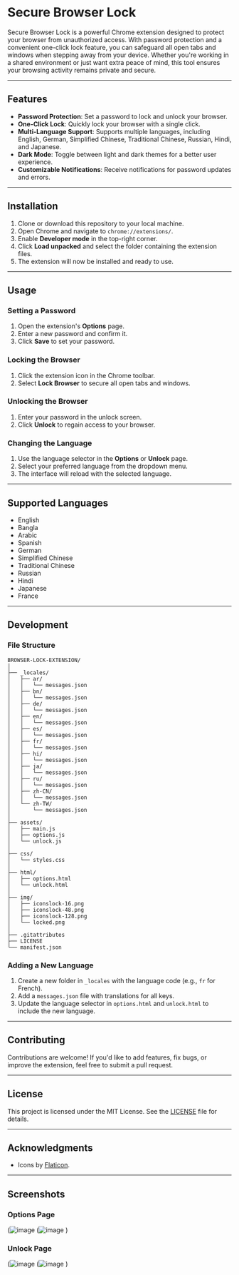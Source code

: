 # Secure Browser Lock

Secure Browser Lock is a powerful Chrome extension designed to protect your browser from unauthorized access. With password protection and a convenient one-click lock feature, you can safeguard all open tabs and windows when stepping away from your device. Whether you're working in a shared environment or just want extra peace of mind, this tool ensures your browsing activity remains private and secure.

---

## Features

- **Password Protection**: Set a password to lock and unlock your browser.
- **One-Click Lock**: Quickly lock your browser with a single click.
- **Multi-Language Support**: Supports multiple languages, including English, German, Simplified Chinese, Traditional Chinese, Russian, Hindi, and Japanese.
- **Dark Mode**: Toggle between light and dark themes for a better user experience.
- **Customizable Notifications**: Receive notifications for password updates and errors.

---

## Installation

1. Clone or download this repository to your local machine.
2. Open Chrome and navigate to `chrome://extensions/`.
3. Enable **Developer mode** in the top-right corner.
4. Click **Load unpacked** and select the folder containing the extension files.
5. The extension will now be installed and ready to use.

---

## Usage

### Setting a Password
1. Open the extension's **Options** page.
2. Enter a new password and confirm it.
3. Click **Save** to set your password.

### Locking the Browser
1. Click the extension icon in the Chrome toolbar.
2. Select **Lock Browser** to secure all open tabs and windows.

### Unlocking the Browser
1. Enter your password in the unlock screen.
2. Click **Unlock** to regain access to your browser.

### Changing the Language
1. Use the language selector in the **Options** or **Unlock** page.
2. Select your preferred language from the dropdown menu.
3. The interface will reload with the selected language.

---

## Supported Languages

- English
- Bangla
- Arabic
- Spanish 
- German
- Simplified Chinese
- Traditional Chinese
- Russian
- Hindi
- Japanese
- France 

---

## Development

### File Structure
```
BROWSER-LOCK-EXTENSION/
│
├── _locales/
│   ├── ar/
│   │   └── messages.json
│   ├── bn/
│   │   └── messages.json
│   ├── de/
│   │   └── messages.json
│   ├── en/
│   │   └── messages.json
│   ├── es/
│   │   └── messages.json
│   ├── fr/
│   │   └── messages.json
│   ├── hi/
│   │   └── messages.json
│   ├── ja/
│   │   └── messages.json
│   ├── ru/
│   │   └── messages.json
│   ├── zh-CN/
│   │   └── messages.json
│   └── zh-TW/
│       └── messages.json
│
├── assets/
│   ├── main.js
│   ├── options.js
│   └── unlock.js
│
├── css/
│   └── styles.css
│
├── html/
│   ├── options.html
│   └── unlock.html
│
├── img/
│   ├── iconslock-16.png
│   ├── iconslock-48.png
│   ├── iconslock-128.png
│   └── locked.png
│
├── .gitattributes
├── LICENSE
└── manifest.json
```


### Adding a New Language
1. Create a new folder in `_locales` with the language code (e.g., `fr` for French).
2. Add a `messages.json` file with translations for all keys.
3. Update the language selector in `options.html` and `unlock.html` to include the new language.

---

## Contributing

Contributions are welcome! If you'd like to add features, fix bugs, or improve the extension, feel free to submit a pull request.

---

## License

This project is licensed under the MIT License. See the [LICENSE](LICENSE) file for details.

---

## Acknowledgments

- Icons by [Flaticon](https://www.flaticon.com/free-icons/locked).

---

## Screenshots

### Options Page
(![image](https://github.com/user-attachments/assets/dd12f4f5-ae43-451b-ab92-9b8b509a965a)
(![image](https://github.com/user-attachments/assets/dcc04f4e-f640-41e5-a3a1-fe23f40ad0c1)
)

### Unlock Page
(![image](https://github.com/user-attachments/assets/f802db56-b361-40a4-8648-be35130027a4)
(![image](https://github.com/user-attachments/assets/ef2eea44-234a-4183-85e3-e5b916da8280)
)
